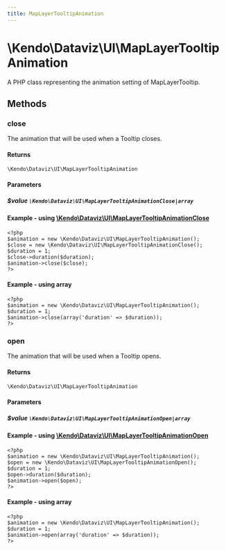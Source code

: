 ```yaml
---
title: MapLayerTooltipAnimation
---
```


# \Kendo\Dataviz\UI\MapLayerTooltipAnimation

A PHP class representing the animation setting of MapLayerTooltip.


## Methods

### close

The animation that will be used when a Tooltip closes.

#### Returns
`\Kendo\Dataviz\UI\MapLayerTooltipAnimation`

#### Parameters

##### $value `\Kendo\Dataviz\UI\MapLayerTooltipAnimationClose|array`


#### Example - using [\Kendo\Dataviz\UI\MapLayerTooltipAnimationClose](/kendo-ui/api/wrappers/php/Kendo/Dataviz/UI/MapLayerTooltipAnimationClose)
    <?php
    $animation = new \Kendo\Dataviz\UI\MapLayerTooltipAnimation();
    $close = new \Kendo\Dataviz\UI\MapLayerTooltipAnimationClose();
    $duration = 1;
    $close->duration($duration);
    $animation->close($close);
    ?>

#### Example - using array

    <?php
    $animation = new \Kendo\Dataviz\UI\MapLayerTooltipAnimation();
    $duration = 1;
    $animation->close(array('duration' => $duration));
    ?>

### open

The animation that will be used when a Tooltip opens.

#### Returns
`\Kendo\Dataviz\UI\MapLayerTooltipAnimation`

#### Parameters

##### $value `\Kendo\Dataviz\UI\MapLayerTooltipAnimationOpen|array`


#### Example - using [\Kendo\Dataviz\UI\MapLayerTooltipAnimationOpen](/kendo-ui/api/wrappers/php/Kendo/Dataviz/UI/MapLayerTooltipAnimationOpen)
    <?php
    $animation = new \Kendo\Dataviz\UI\MapLayerTooltipAnimation();
    $open = new \Kendo\Dataviz\UI\MapLayerTooltipAnimationOpen();
    $duration = 1;
    $open->duration($duration);
    $animation->open($open);
    ?>

#### Example - using array

    <?php
    $animation = new \Kendo\Dataviz\UI\MapLayerTooltipAnimation();
    $duration = 1;
    $animation->open(array('duration' => $duration));
    ?>


